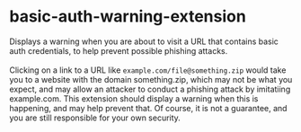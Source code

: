 # basic-auth-warning-extension

Displays a warning when you are about to visit a URL that contains basic
auth credentials, to help prevent possible phishing attacks.
<br /><br />
Clicking on a link to a URL like
`example.com∕file@something.zip` would take you to a website with
the domain something.zip, which may not be what you expect, and may
allow an attacker to conduct a phishing attack by imitatiing
example.com. This extension should display a warning when this is
happening, and may help prevent that. Of course, it is not a guarantee,
and you are still responsible for your own security.
